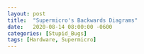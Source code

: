 ```yaml
---
layout: post
title:  "Supermicro's Backwards Diagrams"
date:   2020-08-14 08:00:00 -0600
categories: [Stupid_Bugs]
tags: [Hardware, Supermicro]
---
```



